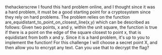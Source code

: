 thehackerscrew
I found this hard problem online, and I thought since it was a hard problem, it must be a good starting point for a cryptosystem since they rely on hard problems. The problem relies on the function are_equidistant_to_point_on_closest_line(x,y) which can be described as follows: Given two points, x and y, within the unit square, the function is true if there is a point on the edge of the square closest to point x, that is equidistant from both x and y. Since it is a hard problem, it's up to you to implement the function! For this challenge I will choose a secret point X, and then allow you to encrypt any text. Can you use that to decrypt the flag?
